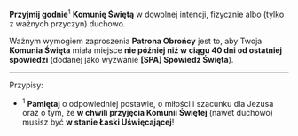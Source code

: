 **Przyjmij godnie**<sup>1</sup> **Komunię Świętą** w dowolnej intencji, fizycznie albo (tylko z ważnych przyczyn) duchowo.

Ważnym wymogiem zaproszenia **Patrona Obrońcy** jest to, aby Twoja **Komunia Święta** miała miejsce **nie później niż w ciągu 40 dni od ostatniej spowiedzi** (dodanej jako wyzwanie **[SPA] Spowiedź Święta**).

---
Przypisy:

- <sup>1</sup> **Pamiętaj** o odpowiedniej postawie, o miłości i szacunku dla Jezusa oraz o tym, że **w chwili przyjęcia Komunii Świętej** (nawet duchowo) musisz być **w stanie Łaski Uświęcającej**!
